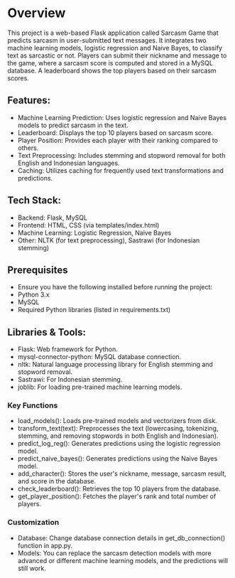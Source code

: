 # Overview
This project is a web-based Flask application called Sarcasm Game that predicts sarcasm in user-submitted text messages. It integrates two machine learning models, logistic regression and Naive Bayes, to classify text as sarcastic or not. Players can submit their nickname and message to the game, where a sarcasm score is computed and stored in a MySQL database. A leaderboard shows the top players based on their sarcasm scores.

## Features:
- Machine Learning Prediction: Uses logistic regression and Naive Bayes models to predict sarcasm in the text.
- Leaderboard: Displays the top 10 players based on sarcasm score.
- Player Position: Provides each player with their ranking compared to others.
- Text Preprocessing: Includes stemming and stopword removal for both English and Indonesian languages.
- Caching: Utilizes caching for frequently used text transformations and predictions.

## Tech Stack:
- Backend: Flask, MySQL
- Frontend: HTML, CSS (via templates/index.html)
- Machine Learning: Logistic Regression, Naive Bayes
- Other: NLTK (for text preprocessing), Sastrawi (for Indonesian stemming)

## Prerequisites
- Ensure you have the following installed before running the project:
- Python 3.x
- MySQL
- Required Python libraries (listed in requirements.txt)

## Libraries & Tools:
- Flask: Web framework for Python.
- mysql-connector-python: MySQL database connection.
- nltk: Natural language processing library for English stemming and stopword removal.
- Sastrawi: For Indonesian stemming.
- joblib: For loading pre-trained machine learning models.

### Key Functions
- load_models(): Loads pre-trained models and vectorizers from disk.
- transform_text(text): Preprocesses the text (lowercasing, tokenizing, stemming, and removing stopwords in both English and Indonesian).
- predict_log_reg(): Generates predictions using the logistic regression model.
- predict_naive_bayes(): Generates predictions using the Naive Bayes model.
- add_character(): Stores the user's nickname, message, sarcasm result, and score in the database.
- check_leaderboard(): Retrieves the top 10 players from the database.
- get_player_position(): Fetches the player's rank and total number of players.

### Customization
- Database: Change database connection details in get_db_connection() function in app.py.
- Models: You can replace the sarcasm detection models with more advanced or different machine learning models, and the predictions will still work.

